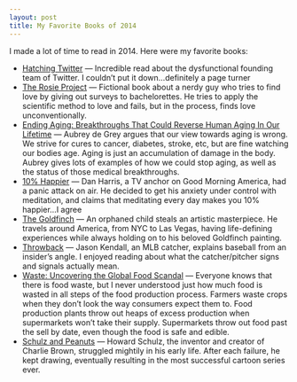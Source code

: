 ```yaml
---
layout: post
title: My Favorite Books of 2014
---
```


I made a lot of time to read in 2014.  Here were my favorite books:

* <a href='http://www.amazon.com/Hatching-Twitter-Nick-Bilton-ebook/dp/B00CDUVSQ0/ref=sr_1_1?ie=UTF8&qid=1420426390&sr=8-1&keywords=hatching+twitter'>Hatching Twitter</a> — Incredible read about the dysfunctional founding team of Twitter.  I couldn’t put it down…definitely a page turner
* <a href='http://www.amazon.com/Rosie-Project-Don-Tillman-ebook/dp/B00BSBR9N6/ref=sr_1_1?ie=UTF8&qid=1420426439&sr=8-1&keywords=rosie+project'>The Rosie Project</a> — Fictional book about a nerdy guy who tries to find love by giving out surveys to bachelorettes.  He tries to apply the scientific method to love and fails, but in the process, finds love unconventionally.
* <a href='http://www.amazon.com/Ending-Aging-Rejuvenation-Breakthroughs-Lifetime-ebook/dp/B001ANSSKA/ref=sr_1_1?ie=UTF8&qid=1420426462&sr=8-1&keywords=ending+aging'>Ending Aging: Breakthroughs That Could Reverse Human Aging In Our Lifetime</a> — Aubrey de Grey argues that our view towards aging is wrong.  We strive for cures to cancer, diabetes, stroke, etc, but are fine watching our bodies age.  Aging is just an accumulation of damage in the body.  Aubrey gives lots of examples of how we could stop aging, as well as the status of those medical breakthroughs.
* <a href='http://www.amazon.com/10%25-Happier-Reduced-Self-Help-Actually-ebook/dp/B00FJ376CS/ref=sr_1_1?ie=UTF8&qid=1420426483&sr=8-1&keywords=10%26+happier'>10% Happier</a> — Dan Harris, a TV anchor on Good Morning America, had a panic attack on air.  He decided to get his anxiety under control with meditation, and claims that meditating every day makes you 10% happier…I agree
* <a href='http://www.amazon.com/Goldfinch-Donna-Tartt-ebook/dp/B00BAXFECK/ref=sr_1_1?ie=UTF8&qid=1420426508&sr=8-1&keywords=the+goldfinch'>The Goldfinch</a> — An orphaned child steals an artistic masterpiece.  He travels around America, from NYC to Las Vegas, having life-defining experiences while always holding on to his beloved Goldfinch painting.
* <a href='http://www.amazon.com/Throwback-Big-League-Catcher-Really-Played-ebook/dp/B00GEU7422/ref=sr_1_1?s=books&ie=UTF8&qid=1420426530&sr=1-1&keywords=throwback+jason+kendall'>Throwback</a> — Jason Kendall, an MLB catcher, explains baseball from an insider’s angle.  I enjoyed reading about what the catcher/pitcher signs and signals actually mean.
* <a href='http://www.amazon.com/Waste-Uncovering-Global-Food-Scandal/dp/0393068366/ref=sr_1_2?s=books&ie=UTF8&qid=1420426549&sr=1-2&keywords=waste'>Waste: Uncovering the Global Food Scandal</a> — Everyone knows that there is food waste, but I never understood just how much food is wasted in all steps of the food production process.  Farmers waste crops when they don’t look the way consumers expect them to.  Food production plants throw out heaps of excess production when supermarkets won’t take their supply.  Supermarkets throw out food past the sell by date, even though the food is safe and edible.
* <a href='http://www.amazon.com/Schulz-Peanuts-Biography-David-Michaelis/dp/0060937998/ref=sr_1_1?s=books&ie=UTF8&qid=1420426574&sr=1-1&keywords=schulz+and+peanuts'>Schulz and Peanuts</a> — Howard Schulz, the inventor and creator of Charlie Brown, struggled mightily in his early life.  After each failure, he kept drawing, eventually resulting in the most successful cartoon series ever.